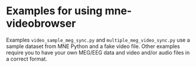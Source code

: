 # Examples for using mne-videobrowser

Examples `video_sample_meg_sync.py` and `multiple_meg_video_sync.py` use a sample dataset from MNE Python and a fake video file.
Other examples require you to have your own MEG/EEG data and video and/or audio files in a correct format.
